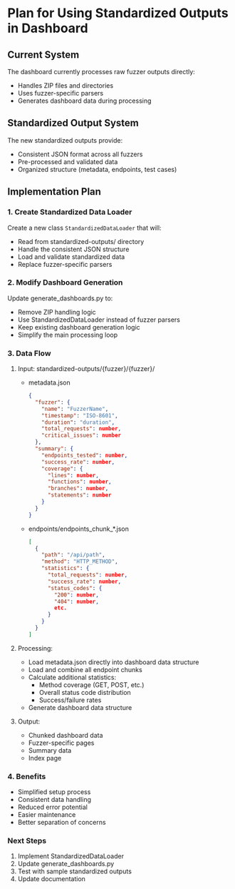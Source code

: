 # Plan for Using Standardized Outputs in Dashboard

## Current System
The dashboard currently processes raw fuzzer outputs directly:
- Handles ZIP files and directories
- Uses fuzzer-specific parsers
- Generates dashboard data during processing

## Standardized Output System
The new standardized outputs provide:
- Consistent JSON format across all fuzzers
- Pre-processed and validated data
- Organized structure (metadata, endpoints, test cases)

## Implementation Plan

### 1. Create Standardized Data Loader
Create a new class `StandardizedDataLoader` that will:
- Read from standardized-outputs/ directory
- Handle the consistent JSON structure
- Load and validate standardized data
- Replace fuzzer-specific parsers

### 2. Modify Dashboard Generation
Update generate_dashboards.py to:
- Remove ZIP handling logic
- Use StandardizedDataLoader instead of fuzzer parsers
- Keep existing dashboard generation logic
- Simplify the main processing loop

### 3. Data Flow
1. Input: standardized-outputs/{fuzzer}/{fuzzer}/
   - metadata.json
     ```json
     {
       "fuzzer": {
         "name": "FuzzerName",
         "timestamp": "ISO-8601",
         "duration": "duration",
         "total_requests": number,
         "critical_issues": number
       },
       "summary": {
         "endpoints_tested": number,
         "success_rate": number,
         "coverage": {
           "lines": number,
           "functions": number,
           "branches": number,
           "statements": number
         }
       }
     }
     ```
   - endpoints/endpoints_chunk_*.json
     ```json
     [
       {
         "path": "/api/path",
         "method": "HTTP_METHOD",
         "statistics": {
           "total_requests": number,
           "success_rate": number,
           "status_codes": {
             "200": number,
             "404": number,
             etc.
           }
         }
       }
     ]
     ```

2. Processing:
   - Load metadata.json directly into dashboard data structure
   - Load and combine all endpoint chunks
   - Calculate additional statistics:
     - Method coverage (GET, POST, etc.)
     - Overall status code distribution
     - Success/failure rates
   - Generate dashboard data structure

3. Output:
   - Chunked dashboard data
   - Fuzzer-specific pages
   - Summary data
   - Index page

### 4. Benefits
- Simplified setup process
- Consistent data handling
- Reduced error potential
- Easier maintenance
- Better separation of concerns

### Next Steps
1. Implement StandardizedDataLoader
2. Update generate_dashboards.py
3. Test with sample standardized outputs
4. Update documentation